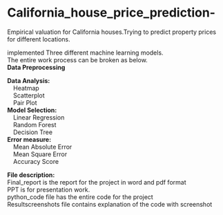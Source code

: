 # California_house_price_prediction-
<p>Empirical valuation for California houses.Trying to predict property prices for different locations.</p>
<p>implemented Three different machine learning models. <br>
The entire work process can be broken as below.<br>
<B>Data Preprocessing</B><br>

<B>Data Analysis:</B><br>
&emsp;Heatmap<br>
&emsp;Scatterplot<br>
&emsp;Pair Plot<br>
<B>Model Selection:</B><br>
&emsp;Linear Regression<br>
&emsp;Random Forest<br>
&emsp;Decision Tree<br>
<B>Error measure:</B><br>
&emsp;Mean Absolute Error<br>
&emsp;Mean Square Error<br>
&emsp;Accuracy Score<br>
</p>
<p><B>File description:</B><br>
Final_report is the report for the project in word and pdf format<br>
PPT is for presentation work.<br>
python_code file has the entire code for the project<br>
Resultscreenshots file contains explanation of the code with screenshot</p>
